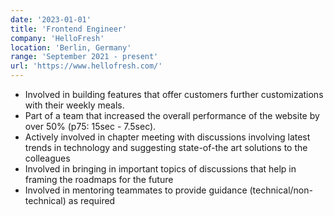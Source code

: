 ```yaml
---
date: '2023-01-01'
title: 'Frontend Engineer'
company: 'HelloFresh'
location: 'Berlin, Germany'
range: 'September 2021 - present'
url: 'https://www.hellofresh.com/'
---
```


- Involved in building features that offer customers further customizations with their weekly meals.
- Part of a team that increased the overall performance of the website by over 50% (p75: 15sec - 7.5sec).
- Actively involved in chapter meeting with discussions involving latest trends in technology and suggesting state-of-the art solutions to the colleagues
- Involved in bringing in important topics of discussions that help in framing the roadmaps for the future
- Involved in mentoring teammates to provide guidance (technical/non-technical) as required
